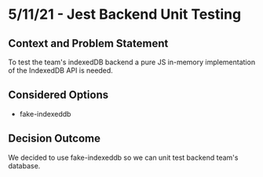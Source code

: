 # 5/11/21 - Jest Backend Unit Testing
## Context and Problem Statement

To test the team's indexedDB backend a pure JS in-memory implementation of the IndexedDB API is needed.

## Considered Options

* fake-indexeddb

## Decision Outcome

We decided to use fake-indexeddb so we can unit test backend team's database. 